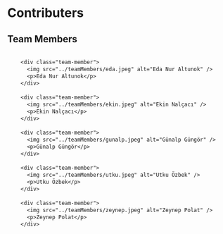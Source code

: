 # Contributers


## Team Members

<style>
    .team-container {
      display: flex;
      align-items: center;
      justify-content: center;
    }

    .team-member {
      margin: 0 10px;
      text-align: center;
    }

    .team-member img {
      width: 220px;
      height: 220px;
      object-fit: cover; 
    }
  </style>

<div class="team-container">

    <div class="team-member">
      <img src="../teamMembers/eda.jpeg" alt="Eda Nur Altunok" />
      <p>Eda Nur Altunok</p>
    </div>

    <div class="team-member">
      <img src="../teamMembers/ekin.jpeg" alt="Ekin Nalçacı" />
      <p>Ekin Nalçacı</p>
    </div>

    <div class="team-member">
      <img src="../teamMembers/gunalp.jpeg" alt="Günalp Güngör" />
      <p>Günalp Güngör</p>
    </div>

    <div class="team-member">
      <img src="../teamMembers/utku.jpeg" alt="Utku Özbek" />
      <p>Utku Özbek</p>
    </div>

    <div class="team-member">
      <img src="../teamMembers/zeynep.jpeg" alt="Zeynep Polat" />
      <p>Zeynep Polat</p>
    </div>

  </div>